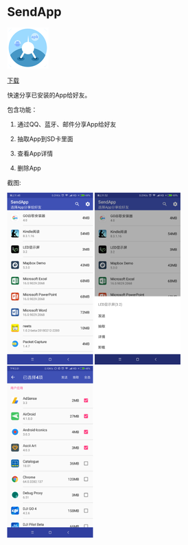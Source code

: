 # SendApp

![image](./img/send_app.png)

<a class="download-btn" href="http://d.apptor.me/SendApp/3.0/SendApp-source-v3.0-build13_psigned.apk"><i class="fa fa-android"></i> 下载</a>

快速分享已安装的App给好友。

包含功能：

1. 通过QQ、蓝牙、邮件分享App给好友

2. 抽取App到SD卡里面

3. 查看App详情

4. 删除App

截图:

<img src="./img/send-app1.png" width="200px" height="auto"/>
<img src="./img/send-app2.png" width="200px" height="auto"/>
<img src="./img/send-app3.png" width="200px" height="auto"/>
